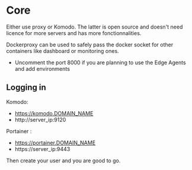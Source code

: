 # Core

Either use proxy or Komodo. The latter is open source and doesn't need licence for more servers and has more fonctionnalities.

Dockerproxy can be used to safely pass the docker socket for other containers like dashboard or monitoring ones.

- Uncomment the port 8000 if you are planning to use the Edge Agents and add environments

## Logging in

Komodo:
- https://komodo.DOMAIN_NAME
- http://server_ip:9120

Portainer :
- https://portainer.DOMAIN_NAME
- https://server_ip:9443

Then create your user and you are good to go.
